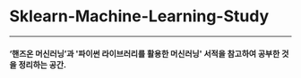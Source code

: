 # Sklearn-Machine-Learning-Study

***

#### ‘핸즈온 머신러닝’과 '파이썬 라이브러리를 활용한 머신러닝' 서적을 참고하여 공부한 것을 정리하는 공간. 
